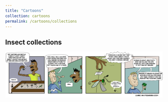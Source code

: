 ```yaml
---
title: "Cartoons"
collection: cartoons
permalink: /cartoons/collections
---
```


## Insect collections
![](/images/collection.png)
